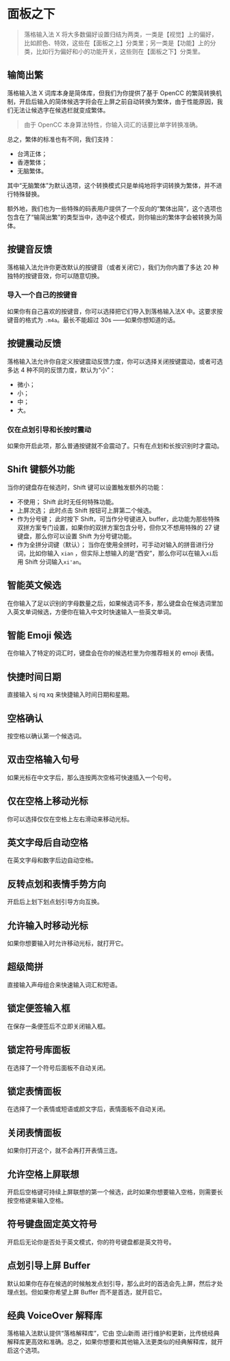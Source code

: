 # 面板之下

> 落格输入法 X 将大多数偏好设置归结为两类，一类是【视觉】上的偏好，比如颜色、特效，这些在【面板之上】分类里；另一类是【功能】上的分类，比如行为偏好和小的功能开关，这些则在【面板之下】分类里。

## 输简出繁

落格输入法 X 词库本身是简体库，但我们为你提供了基于 OpenCC 的繁简转换机制，开启后输入的简体候选字将会在上屏之前自动转换为繁体，由于性能原因，我们无法让候选字在候选栏就变成繁体。

> 由于 OpenCC 本身算法特性，你输入词汇的话要比单字转换准确。

总之，繁体的标准也有不同，我们支持：

* 台湾正体；
* 香港繁体；
* 无脑繁体。

其中“无脑繁体”为默认选项，这个转换模式只是单纯地将字词转换为繁体，并不进行特殊替换。

额外地，我们也为一些特殊的码表用户提供了一个反向的“繁体出简”，这个选项也包含在了“输简出繁”的类型当中，选中这个模式，则你输出的繁体字会被转换为简体。

## 按键音反馈

落格输入法允许你更改默认的按键音（或者关闭它），我们为你内置了多达 20 种独特的按键音效，你可以随意切换。

### 导入一个自己的按键音

如果你有自己喜欢的按键音，你可以选择把它们导入到落格输入法X 中。这要求按键音的格式为 `.m4a`。最长不能超过 30s ——如果你想知道的话。

## 按键震动反馈

落格输入法允许你自定义按键震动反馈力度，你可以选择关闭按键震动，或者可选多达 4 种不同的反馈力度，默认为“小”：

* 微小；
* 小；
* 中；
* 大。

### 仅在点划引导和长按时震动

如果你开启此项，那么普通按键就不会震动了。只有在点划和长按识别时才震动。

## Shift 键额外功能

当你的键盘存在候选时，Shift 键可以设置触发额外的功能：

* 不使用； Shift 此时无任何特殊功能。
* 上屏次选； 此时点击 Shift 按钮可上屏第二个候选。
* 作为分号键； 此时按下 Shift，可当作分号键进入 buffer，此功能为那些特殊双拼方案专门设置，如果你的双拼方案包含分号，但你又不想用特殊的 27 键键盘，那么你可以设置 Shift 为分号键功能。
* 作为全拼分词键（默认）； 当你在使用全拼时，可手动对输入的拼音进行分词，比如你输入 `xian` ，但实际上想输入的是“西安”，那么你可以在输入`xi`后用 Shift 分词输入`xi'an`。

## 智能英文候选

在你输入了足以识别的字母数量之后，如果候选词不多，那么键盘会在候选词里加入英文单词候选，方便你在输入中文时快速输入一些英文单词。

## 智能 Emoji 候选

在你输入了特定的词汇时，键盘会在你的候选栏里为你推荐相关的 emoji 表情。

## 快捷时间日期

直接输入 sj rq xq 来快捷输入时间日期和星期。

## 空格确认

按空格以确认第一个候选词。

## 双击空格输入句号

如果光标在中文字后，那么连按两次空格可快速插入一个句号。

## 仅在空格上移动光标

你可以选择仅仅在空格上左右滑动来移动光标。

## 英文字母后自动空格

在英文字母和数字后边自动空格。

## 反转点划和表情手势方向

开启后上划下划点划引导方向互换。

## 允许输入时移动光标

如果你想要输入时允许移动光标，就打开它。

## 超级简拼

直接输入声母组合来快速输入词汇和短语。

## 锁定便签输入框

在保存一条便签后不立即关闭输入框。

## 锁定符号库面板

在选择了一个符号后面板不自动关闭。

## 锁定表情面板

在选择了一个表情或短语或颜文字后，表情面板不自动关闭。

## 关闭表情面板

如果你打开这个，就不会再打开表情三连。

## 允许空格上屏联想

开启后空格键可持续上屏联想的第一个候选，此时如果你想要输入空格，则需要长按空格键来输入空格。

## 符号键盘固定英文符号

开启后无论你是否处于英文模式，你的符号键盘都是英文符号。

## 点划引导上屏 Buffer

默认如果你在存在候选的时候触发点划引导，那么此时的首选会先上屏，然后才处理点划。但如果你希望上屏 Buffer 而不是首选，就开启它。

## 经典 VoiceOver 解释库

落格输入法默认提供“落格解释库”，它由 空山新雨 进行维护和更新，比传统经典解释库更高效和准确。总之，如果你想要和其他输入法更类似的经典解释库，就开启这个选项。

